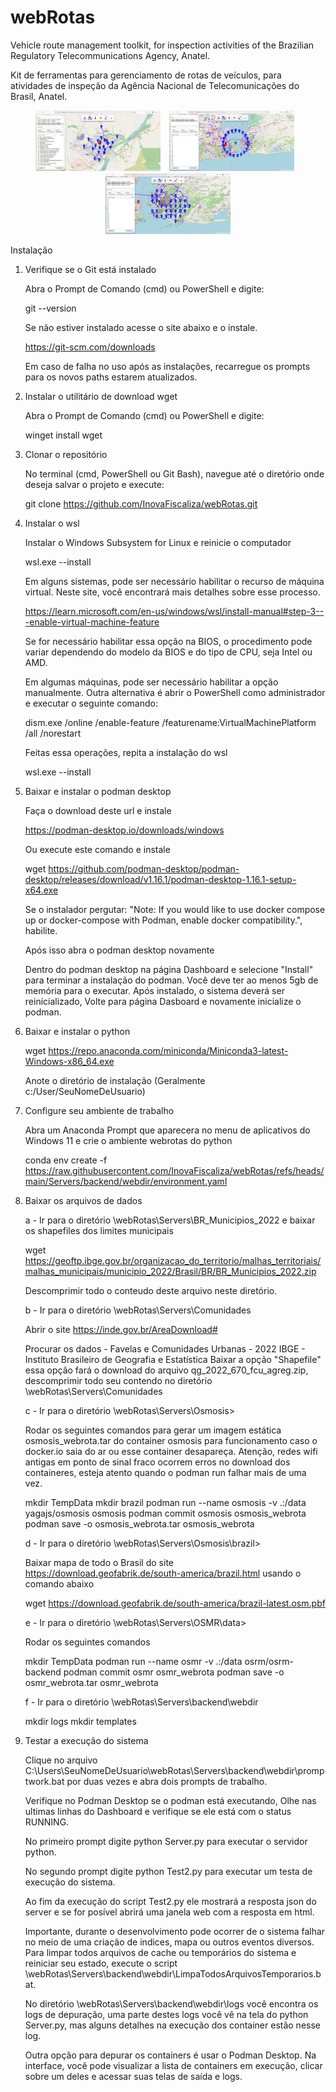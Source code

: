 # webRotas

Vehicle route management toolkit, for inspection activities of the Brazilian Regulatory Telecommunications Agency, Anatel.

Kit de ferramentas para gerenciamento de rotas de veículos, para atividades de inspeção da Agência Nacional de Telecomunicações do Brasil, Anatel.

<p align="center">
  <img src="docs/images/pntsVisita.jpg" width="200" style="margin-right: 10px;">
  <img src="docs/images/drvTest.jpg" width="200" style="margin-right: 10px;">
  <img src="docs/images/abrangencia.jpg" width="200">
</p>

Instalação

1. Verifique se o Git está instalado

   Abra o Prompt de Comando (cmd) ou PowerShell e digite:

   git --version

   Se não estiver instalado acesse o site abaixo e o instale.

   https://git-scm.com/downloads

   Em caso de falha no uso após as instalações, recarregue os prompts para os novos paths estarem atualizados.
2. Instalar o utilitário de download wget

   Abra o Prompt de Comando (cmd) ou PowerShell e digite:

   winget install wget
3. Clonar o repositório

   No terminal (cmd, PowerShell ou Git Bash), navegue até o diretório onde deseja salvar o projeto e execute:

   git clone https://github.com/InovaFiscaliza/webRotas.git
4. Instalar o wsl

   Instalar o Windows Subsystem for Linux e reinicie o computador

   wsl.exe --install

   Em alguns sistemas, pode ser necessário habilitar o recurso de máquina virtual. Neste site, você encontrará mais detalhes sobre esse processo.

   https://learn.microsoft.com/en-us/windows/wsl/install-manual#step-3---enable-virtual-machine-feature

   Se for necessário habilitar essa opção na BIOS, o procedimento pode variar dependendo do modelo da BIOS e do tipo de CPU, seja Intel ou AMD.

   Em algumas máquinas, pode ser necessário habilitar a opção manualmente. Outra alternativa é abrir o PowerShell como administrador e executar o seguinte comando:

   dism.exe /online /enable-feature /featurename:VirtualMachinePlatform /all /norestart

   Feitas essa operações, repita a instalação do wsl

   wsl.exe --install
5. Baixar e instalar o podman desktop

   Faça o download deste url e instale

   https://podman-desktop.io/downloads/windows

   Ou execute este comando e instale

   wget https://github.com/podman-desktop/podman-desktop/releases/download/v1.16.1/podman-desktop-1.16.1-setup-x64.exe

   Se o instalador pergutar: "Note: If you would like to use docker compose up or docker-compose with Podman, enable docker
   compatibility.", habilite.

   Após isso abra o podman desktop novamente

   Dentro do podman desktop na página Dashboard e selecione "Install" para terminar a instalação do podman. Você deve ter ao
   menos 5gb de memória para o executar.
   Após instalado, o sistema deverá ser reinicializado, Volte para página Dasboard e novamente inicialize o podman.
6. Baixar e instalar o python

   wget https://repo.anaconda.com/miniconda/Miniconda3-latest-Windows-x86_64.exe

   Anote o diretório de instalação (Geralmente c:/User/SeuNomeDeUsuario)
7. Configure seu ambiente de trabalho

   Abra um Anaconda Prompt que aparecera no menu de aplicativos do Windows 11 e crie o ambiente webrotas do python

   conda env create -f https://raw.githubusercontent.com/InovaFiscaliza/webRotas/refs/heads/main/Servers/backend/webdir/environment.yaml
9. Baixar os arquivos de dados

   a - Ir para o diretório \webRotas\Servers\BR_Municipios_2022 e baixar os shapefiles dos limites municipais

   wget https://geoftp.ibge.gov.br/organizacao_do_territorio/malhas_territoriais/malhas_municipais/municipio_2022/Brasil/BR/BR_Municipios_2022.zip

   Descomprimir todo o conteudo deste arquivo neste diretório.

   b - Ir para o diretório \webRotas\Servers\Comunidades

   Abrir o site https://inde.gov.br/AreaDownload#

   Procurar os dados - Favelas e Comunidades Urbanas - 2022 IBGE - Instituto Brasileiro de Geografia e Estatística
   Baixar a opção "Shapefile" essa opção fará o download do arquivo qg_2022_670_fcu_agreg.zip, descomprimir todo seu contendo no
   diretório \webRotas\Servers\Comunidades

   c - Ir para o diretório \webRotas\Servers\Osmosis>

   Rodar os seguintes comandos para gerar um imagem estática osmosis_webrota.tar do container osmosis para funcionamento caso o docker.io saia do ar ou esse container desapareça. Atenção, redes wifi antigas em ponto de sinal fraco ocorrem erros no download dos containeres, esteja atento quando o podman run falhar mais de uma vez.

   mkdir TempData
   mkdir brazil
   podman run --name osmosis -v .:/data yagajs/osmosis osmosis
   podman commit osmosis osmosis_webrota
   podman save -o osmosis_webrota.tar osmosis_webrota

   d - Ir para o diretório \webRotas\Servers\Osmosis\brazil>

   Baixar mapa de todo o Brasil do site https://download.geofabrik.de/south-america/brazil.html usando o comando abaixo

   wget https://download.geofabrik.de/south-america/brazil-latest.osm.pbf

   e - Ir para o diretório \webRotas\Servers\OSMR\data>

   Rodar os seguintes comandos

   mkdir TempData
   podman run --name osmr -v .:/data osrm/osrm-backend
   podman commit osmr osmr_webrota
   podman save -o osmr_webrota.tar osmr_webrota

   f - Ir para o diretório \webRotas\Servers\backend\webdir

   mkdir logs
   mkdir templates
10. Testar a execução do sistema

    Clique no arquivo C:\Users\SeuNomeDeUsuario\webRotas\Servers\backend\webdir\promptwork.bat por duas vezes e abra dois prompts de trabalho.

    Verifique no Podman Desktop se o podman está executando, Olhe nas ultimas linhas do Dashboard e verifique se ele está com o status RUNNING.

    No primeiro prompt digite python Server.py para executar o servidor python.

    No segundo prompt digite python Test2.py para executar um testa de execução do sistema.

    Ao fim da execução do script Test2.py ele mostrará a resposta json do server e se for posível abrirá uma janela web com a resposta
    em html.

    Importante, durante o desenvolvimento pode ocorrer de o sistema falhar no meio de uma criação de indices, mapa ou outros eventos diversos. Para limpar todos arquivos de cache ou temporários do sistema e reiniciar seu estado, execute o script \webRotas\Servers\backend\webdir\LimpaTodosArquivosTemporarios.bat.

    No diretório \webRotas\Servers\backend\webdir\logs você encontra os logs de depuração, uma parte destes logs você vê na tela do python Server.py, mas alguns detalhes na execução dos container estão nesse log.

    Outra opção para depurar os containers é usar o Podman Desktop. Na interface, você pode visualizar a lista de containers em execução, clicar sobre um deles e acessar suas telas de saída e logs.
